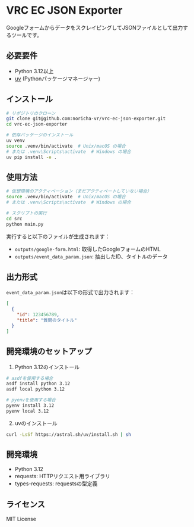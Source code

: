 # VRC EC JSON Exporter

GoogleフォームからデータをスクレイピングしてJSONファイルとして出力するツールです。

## 必要要件

- Python 3.12以上
- [uv](https://github.com/astral-sh/uv) (Pythonパッケージマネージャー)

## インストール

```bash
# リポジトリのクローン
git clone git@github.com:noricha-vr/vrc-ec-json-exporter.git
cd vrc-ec-json-exporter

# 依存パッケージのインストール
uv venv
source .venv/bin/activate  # Unix/macOS の場合
# または .venv\Scripts\activate  # Windows の場合
uv pip install -e .
```

## 使用方法

```bash
# 仮想環境のアクティベーション（まだアクティベートしていない場合）
source .venv/bin/activate  # Unix/macOS の場合
# または .venv\Scripts\activate  # Windows の場合

# スクリプトの実行
cd src
python main.py
```

実行すると以下のファイルが生成されます：
- `outputs/google-form.html`: 取得したGoogleフォームのHTML
- `outputs/event_data_param.json`: 抽出したID、タイトルのデータ

## 出力形式

`event_data_param.json`は以下の形式で出力されます：

```json
[
  {
    "id": 123456789,
    "title": "質問のタイトル"
  }
]
```

## 開発環境のセットアップ

1. Python 3.12のインストール
```bash
# asdfを使用する場合
asdf install python 3.12
asdf local python 3.12

# pyenvを使用する場合
pyenv install 3.12
pyenv local 3.12
```

2. uvのインストール
```bash
curl -LsSf https://astral.sh/uv/install.sh | sh
```

## 開発環境

- Python 3.12
- requests: HTTPリクエスト用ライブラリ
- types-requests: requestsの型定義

## ライセンス

MIT License
